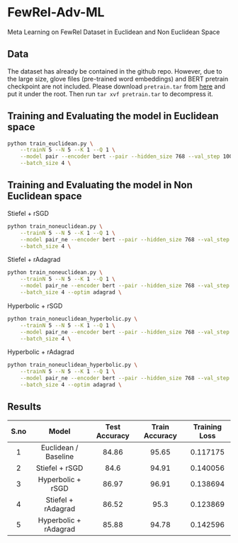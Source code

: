 # FewRel-Adv-ML
Meta Learning on FewRel Dataset in Euclidean and Non Euclidean Space

## Data

The dataset has already be contained in the github repo. However, due to the large size, glove files (pre-trained word embeddings) and BERT pretrain checkpoint are not included. Please download `pretrain.tar` from [here](https://drive.google.com/file/d/1QbocSumLcA-krPUSYEGxw_TMI0N9l5SQ/view?usp=sharing) and put it under the root. Then run `tar xvf pretrain.tar` to decompress it.

## Training and Evaluating the model in Euclidean space
```bash
python train_euclidean.py \
    --trainN 5 --N 5 --K 1 --Q 1 \
    --model pair --encoder bert --pair --hidden_size 768 --val_step 1000 \
    --batch_size 4 \
```

## Training and Evaluating the model in Non Euclidean space

Stiefel + rSGD
```bash
python train_noneuclidean.py \
    --trainN 5 --N 5 --K 1 --Q 1 \
    --model pair_ne --encoder bert --pair --hidden_size 768 --val_step 1000 \
    --batch_size 4 \
```

Stiefel + rAdagrad
```bash
python train_noneuclidean.py \
    --trainN 5 --N 5 --K 1 --Q 1 \
    --model pair_ne --encoder bert --pair --hidden_size 768 --val_step 1000 \
    --batch_size 4 --optim adagrad \
```

Hyperbolic + rSGD
```bash
python train_noneuclidean_hyperbolic.py \
    --trainN 5 --N 5 --K 1 --Q 1 \
    --model pair_ne --encoder bert --pair --hidden_size 768 --val_step 1000 \
    --batch_size 4 \
```

Hyperbolic + rAdagrad
```bash
python train_noneuclidean_hyperbolic.py \
    --trainN 5 --N 5 --K 1 --Q 1 \
    --model pair_ne --encoder bert --pair --hidden_size 768 --val_step 1000 \
    --batch_size 4 --optim adagrad \
```
    
## Results
| S.no |         Model         | Test Accuracy | Train Accuracy | Training Loss |
|:----:|:---------------------:|:-------------:|:--------------:|:-------------:|
|   1  |  Euclidean / Baseline |     84.86     |      95.65     |    0.117175   |
|   2  |     Stiefel + rSGD    |      84.6     |      94.91     |    0.140056   |
|   3  |   Hyperbolic + rSGD   |     86.97     |      96.91     |    0.138694   |
|   4  |   Stiefel + rAdagrad  |     86.52     |      95.3      |    0.123869   |
|   5  | Hyperbolic + rAdagrad |     85.88     |      94.78     |    0.142596   |
